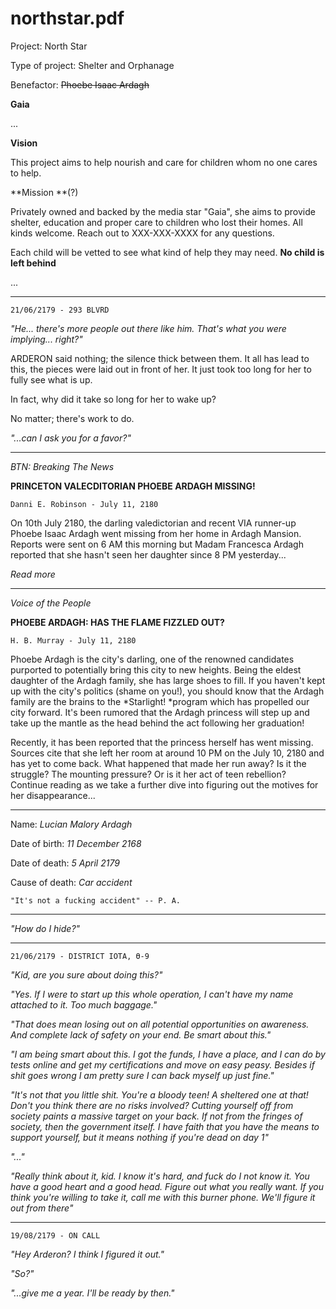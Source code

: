 # northstar.pdf

Project: North Star

Type of project: Shelter and Orphanage

Benefactor: <s>Phoebe Isaac Ardagh</s>

 **Gaia**



...



**Vision**

This project aims to help nourish and care for children whom no one cares to help.



**Mission **(?)

Privately owned and backed by the media star "Gaia", she aims to provide shelter, education and proper care to children who lost their homes. All kinds welcome. Reach out to XXX-XXX-XXXX for any questions.



Each child will be vetted to see what kind of help they may need. **No child is left behind**



...



---



`21/06/2179 - 293 BLVRD`



*"He... there's more people out there like him. That's what you were implying... right?"*

ARDERON said nothing; the silence thick between them. It all has lead to this, the pieces were laid out in front of her. It just took too long for her to fully see what is up.

In fact, why did it take so long for her to wake up?

No matter; there's work to do.

*"...can I ask you for a favor?"*



---

*BTN: Breaking The News*

**PRINCETON VALECDITORIAN PHOEBE ARDAGH MISSING!**

`Danni E. Robinson - July 11, 2180`



On 10th July 2180, the darling valedictorian and recent VIA runner-up Phoebe Isaac Ardagh went missing from her home in Ardagh Mansion. Reports were sent on 6 AM this morning but Madam Francesca Ardagh reported that she hasn't seen her daughter since 8 PM yesterday...

*Read more*



---

*Voice of the People*

**PHOEBE ARDAGH: HAS THE FLAME FIZZLED OUT?**

`H. B. Murray - July 11, 2180`



Phoebe Ardagh is the city's darling, one of the renowned candidates purported to potentially bring this city to new heights. Being the eldest daughter of the Ardagh family, she has large shoes to fill. If you haven't kept up with the city's politics (shame on you!), you should know that the Ardagh family are the brains to the \*Starlight! \*program which has propelled our city forward. It's been rumored that the Ardagh princess will step up and take up the mantle as the head behind the act following her graduation!

Recently, it has been reported that the princess herself has went missing. Sources cite that she left her room at around 10 PM on the July 10, 2180 and has yet to come back. What happened that made her run away? Is it the struggle? The mounting pressure? Or is it her act of teen rebellion? Continue reading as we take a further dive into figuring out the motives for her disappearance...



---

Name: *Lucian Malory Ardagh*

Date of birth: *11 December 2168*

Date of death: *5 April 2179*

Cause of death: *Car accident*



`"It's not a fucking accident" -- P. A.`



---



*"How do I hide?"*



---

`21/06/2179 - DISTRICT IOTA, ϴ-9`



*"Kid, are you sure about doing this?"*

*"Yes. If I were to start up this whole operation, I can't have my name attached to it. Too much baggage."*

*"That does mean losing out on all potential opportunities on awareness. And complete lack of safety on your end. Be smart about this."*

*"I am being smart about this. I got the funds, I have a place, and I can do by tests online and get my certifications and move on easy peasy. Besides if shit goes wrong I am pretty sure I can back myself up just fine."*

*"It's not that you little shit. You're a bloody teen! A sheltered one at that! Don't you think there are no risks involved? Cutting yourself off from society paints a massive target on your back. If not from the fringes of society, then the government itself. I have faith that you have the means to support yourself, but it means nothing if you're dead on day 1"*

*"..."*

*"Really think about it, kid. I know it's hard, and fuck do I not know it. You have a good heart and a good head. Figure out what you really want. If you think you're willing to take it, call me with this burner phone. We'll figure it out from there"*



---

`19/08/2179 - ON CALL`



*"Hey Arderon? I think I figured it out."*

*"So?"*

*"...give me a year. I'll be ready by then."*



